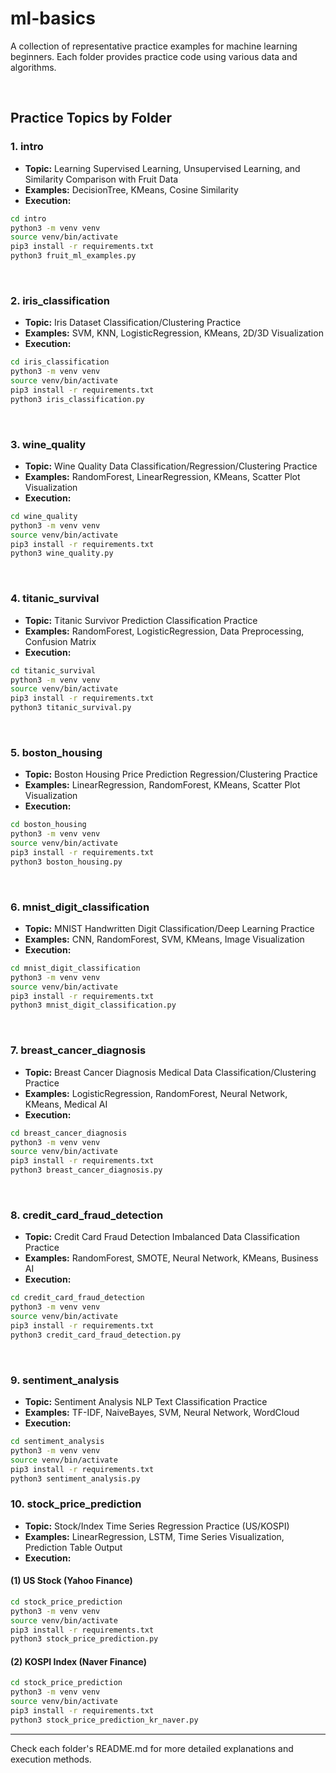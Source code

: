 # ml-basics

A collection of representative practice examples for machine learning beginners. Each folder provides practice code using various data and algorithms.

<br/>

## Practice Topics by Folder

### 1. intro
- **Topic:** Learning Supervised Learning, Unsupervised Learning, and Similarity Comparison with Fruit Data
- **Examples:** DecisionTree, KMeans, Cosine Similarity
- **Execution:**


```bash
cd intro
python3 -m venv venv
source venv/bin/activate
pip3 install -r requirements.txt
python3 fruit_ml_examples.py
```

<br/>

### 2. iris_classification
- **Topic:** Iris Dataset Classification/Clustering Practice
- **Examples:** SVM, KNN, LogisticRegression, KMeans, 2D/3D Visualization
- **Execution:**


```bash
cd iris_classification
python3 -m venv venv
source venv/bin/activate
pip3 install -r requirements.txt
python3 iris_classification.py
```

<br/>

### 3. wine_quality
- **Topic:** Wine Quality Data Classification/Regression/Clustering Practice
- **Examples:** RandomForest, LinearRegression, KMeans, Scatter Plot Visualization
- **Execution:**


```bash
cd wine_quality
python3 -m venv venv
source venv/bin/activate
pip3 install -r requirements.txt
python3 wine_quality.py
```

<br/>

### 4. titanic_survival
- **Topic:** Titanic Survivor Prediction Classification Practice
- **Examples:** RandomForest, LogisticRegression, Data Preprocessing, Confusion Matrix
- **Execution:**


```bash
cd titanic_survival
python3 -m venv venv
source venv/bin/activate
pip3 install -r requirements.txt
python3 titanic_survival.py
  ```

<br/>

### 5. boston_housing
- **Topic:** Boston Housing Price Prediction Regression/Clustering Practice
- **Examples:** LinearRegression, RandomForest, KMeans, Scatter Plot Visualization
- **Execution:**


```bash
cd boston_housing
python3 -m venv venv
source venv/bin/activate
pip3 install -r requirements.txt
python3 boston_housing.py
```

<br/>

### 6. mnist_digit_classification
- **Topic:** MNIST Handwritten Digit Classification/Deep Learning Practice
- **Examples:** CNN, RandomForest, SVM, KMeans, Image Visualization
- **Execution:**


```bash
cd mnist_digit_classification
python3 -m venv venv
source venv/bin/activate
pip3 install -r requirements.txt
python3 mnist_digit_classification.py
```

<br/>

### 7. breast_cancer_diagnosis
- **Topic:** Breast Cancer Diagnosis Medical Data Classification/Clustering Practice
- **Examples:** LogisticRegression, RandomForest, Neural Network, KMeans, Medical AI
- **Execution:**


```bash
cd breast_cancer_diagnosis
python3 -m venv venv
source venv/bin/activate
pip3 install -r requirements.txt
python3 breast_cancer_diagnosis.py
```

<br/>

### 8. credit_card_fraud_detection
- **Topic:** Credit Card Fraud Detection Imbalanced Data Classification Practice
- **Examples:** RandomForest, SMOTE, Neural Network, KMeans, Business AI
- **Execution:**


```bash
cd credit_card_fraud_detection
python3 -m venv venv
source venv/bin/activate
pip3 install -r requirements.txt
python3 credit_card_fraud_detection.py
```

<br/>

### 9. sentiment_analysis
- **Topic:** Sentiment Analysis NLP Text Classification Practice
- **Examples:** TF-IDF, NaiveBayes, SVM, Neural Network, WordCloud
- **Execution:**


```bash
cd sentiment_analysis
python3 -m venv venv
source venv/bin/activate
pip3 install -r requirements.txt
python3 sentiment_analysis.py
```

### 10. stock_price_prediction
- **Topic:** Stock/Index Time Series Regression Practice (US/KOSPI)
- **Examples:** LinearRegression, LSTM, Time Series Visualization, Prediction Table Output
- **Execution:**

#### (1) US Stock (Yahoo Finance)
```bash
cd stock_price_prediction
python3 -m venv venv
source venv/bin/activate
pip3 install -r requirements.txt
python3 stock_price_prediction.py
```

#### (2) KOSPI Index (Naver Finance)
```bash
cd stock_price_prediction
python3 -m venv venv
source venv/bin/activate
pip3 install -r requirements.txt
python3 stock_price_prediction_kr_naver.py
```

---

Check each folder's README.md for more detailed explanations and execution methods.
